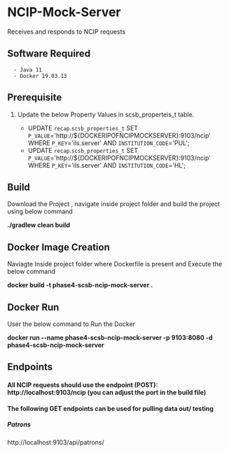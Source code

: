 # NCIP-Mock-Server

Receives and responds to NCIP requests

## Software Required

      - Java 11
      - Docker 19.03.13  
      
## Prerequisite
      
1. Update the below Property Values in scsb_properteis_t table.

      - UPDATE `recap`.`scsb_properties_t` SET `P_VALUE`='http://${DOCKERIPOFNCIPMOCKSERVER}:9103/ncip' WHERE `P_KEY`='ils.server' AND `INSTITUTION_CODE`='PUL';
      - UPDATE `recap`.`scsb_properties_t` SET `P_VALUE`='http://${DOCKERIPOFNCIPMOCKSERVER}:9103/ncip' WHERE `P_KEY`='ils.server' AND `INSTITUTION_CODE`='HL';
  
  
## Build

Download the Project , navigate inside project folder and build the project using below command

**./gradlew clean build**

## Docker Image Creation

Naviagte Inside project folder where Dockerfile is present and Execute the below command

**docker build -t phase4-scsb-ncip-mock-server .**

## Docker Run

User the below command to Run the Docker
  
**docker run --name phase4-scsb-ncip-mock-server -p 9103:8080 -d phase4-scsb-ncip-mock-server**

## Endpoints

#### All NCIP requests should use the endpoint (POST): http://localhost:9103/ncip  (you can adjust the port in the build file)

#### The following GET endpoints can be used for pulling data out/ testing
##### Patrons
http://localhost:9103/api/patrons/
